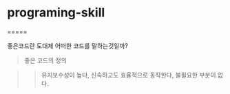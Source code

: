 # programing-skill
=====

좋은코드란 도대체 어떠한 코드를 말하는것일까? 

> 좋은 코드의 정의

>> 유지보수성이 높다, 신속하고도 효율적으로 동작한다, 불필요한 부분이 없다.


